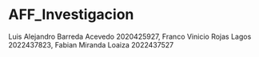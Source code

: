 # AFF_Investigacion
Luis Alejandro Barreda Acevedo 2020425927, Franco Vinicio Rojas Lagos 2022437823, Fabian Miranda Loaiza 2022437527

